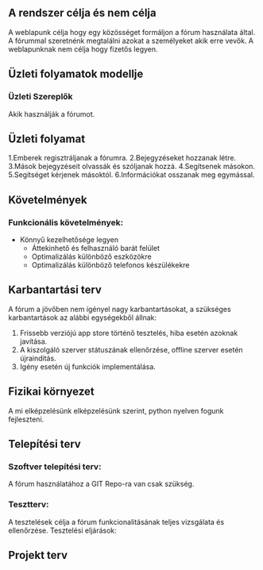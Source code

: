 ## **A rendszer célja és nem célja**

A weblapunk célja hogy egy közösséget formáljon a fórum használata által. A fórummal szeretnénk megtalálni azokat a személyeket akik erre vevők.
A weblapunknak nem célja hogy fizetős legyen.

## **Üzleti folyamatok modellje**

### Üzleti Szereplők

Akik használják a fórumot.

## **Üzleti folyamat**
1.Emberek regisztráljanak a fórumra.
2.Bejegyzéseket hozzanak létre.
3.Mások bejegyzéseit olvassák és szóljanak hozzá.
4.Segítsenek másokon.
5.Segítséget kérjenek másoktól.
6.Információkat osszanak meg egymással.
## **Követelmények**

### **Funkcionális követelmények:**
  - Könnyű kezelhetősége legyen
	- Áttekinhető és felhasználó barát felület
	- Optimalizálás különböző eszközökre
	- Optimalizálás különböző telefonos készülékekre
## **Karbantartási terv**
A fórum a jövőben nem igényel nagy karbantartásokat, a szükséges karbantartások az 
alábbi egységekből állnak:

1. Frissebb verziójú app store történő tesztelés, hiba esetén azoknak javítása.
2. A kiszolgáló szerver státuszának ellenőrzése, offline szerver esetén újraindítás.
3. Igény esetén új funkciók implementálása.  
## **Fizikai környezet**

A mi elképzelésünk elképzelésünk szerint, python nyelven fogunk fejleszteni.

## **Telepítési terv**

### **Szoftver telepítési terv:**

A fórum használatához a GIT Repo-ra van csak szükség.

### **Tesztterv:**

A tesztelések célja a fórum funkcionalitásának teljes vizsgálata és ellenőrzése.
Tesztelési eljárások:

## **Projekt terv**
